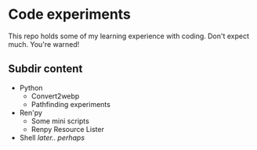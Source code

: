 # Code experiments
This repo holds some of my learning experience with coding. Don't expect much. You're warned!

## Subdir content

* Python
  * Convert2webp
  * Pathfinding experiments
* Ren'py
  * Some mini scripts
  * Renpy Resource Lister
* Shell _later.. perhaps_
